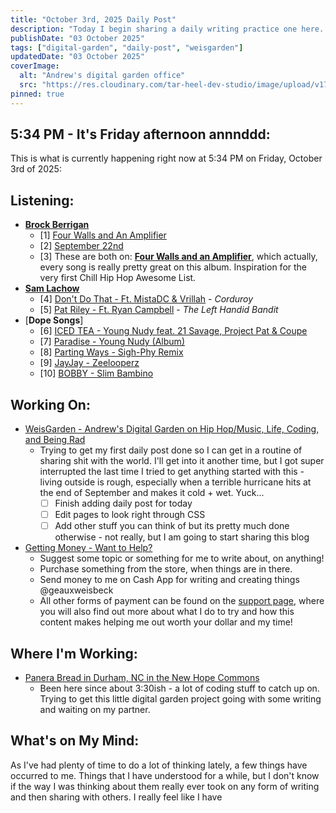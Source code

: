 ```yaml
---
title: "October 3rd, 2025 Daily Post"
description: "Today I begin sharing a daily writing practice one here. It will be interesting to see if anybody cares what goes on here :)"
publishDate: "03 October 2025"
tags: ["digital-garden", "daily-post", "weisgarden"]
updatedDate: "03 October 2025"
coverImage:
  alt: "Andrew's digital garden office"
  src: "https://res.cloudinary.com/tar-heel-dev-studio/image/upload/v1743095346/digital_office_uz0qja.png"
pinned: true
---
```


## 5:34 PM - It's Friday afternoon annnddd:

This is what is currently happening right now at 5:34 PM on Friday, October 3rd of 2025:

## Listening: 

- [**Brock Berrigan**](https://open.spotify.com/artist/39sPWwRyNp4NNMyWzN7I0o?si=Eohhd7NGRgWycwANlg2qnA)
  - [1] [Four Walls and An Amplifier](https://open.spotify.com/track/0XuWLpllnwmIBxdHLoRKm1?si=a8062eee0b214201)
  - [2] [September 22nd](https://open.spotify.com/track/5AN9utKqlXPSv4TXHSLpC3?si=cd7172e250614278) 
  - [3] These are both on: [**Four Walls and an Amplifier**](https://open.spotify.com/album/4muoD957HsInUreETMTfDa?si=1InEwxOYTAWiEDUo6n1IkA), which actually, every song is really pretty great on this album. Inspiration for the very first Chill Hip Hop Awesome List.
- [**Sam Lachow**](https://open.spotify.com/artist/42UrF25gDVhovYn4Dd422d?si=EmzLsWQqTf6_2OkI24UtQA)
  - [4] [Don't Do That - Ft. MistaDC & Vrillah](https://open.spotify.com/track/0210yK35ENrs7jgnXC2SSj?si=b9d7cd8d5c574465) - *Corduroy*
  - [5] [Pat Riley - Ft. Ryan Campbell](https://open.spotify.com/track/7nLdAXFmV4cgJAR7JRRy06?si=8ad3ca32a9934b88) - *The Left Handid Bandit*
- [**Dope Songs**]
  - [6] [ICED TEA - Young Nudy feat. 21 Savage, Project Pat & Coupe](https://open.spotify.com/track/0DoJqSEUSaubRuVxgKdqpQ?si=836d04a834244946)
  - [7] [Paradise - Young Nudy (Album)](https://open.spotify.com/album/3GVcT0ZaiYTX3ZVETuP1aD?si=WTxNJdoNSnmdSr4nwxvnQw)
  - [8] [Parting Ways - Sigh-Phy Remix](https://open.spotify.com/track/2GXNmVVNK7VssoqCbrIJS8?si=8662278a8c644d5a)
  - [9] [JayJay - Zeelooperz](https://open.spotify.com/track/4nRGrgAvCksN2AGk1cfK02?si=4282beebfc80424d)
  - [10] [BOBBY - Slim Bambino](https://open.spotify.com/track/1D6X4Tfa7CQdq6LgSbtbsp?si=fdfd7a094d97442a)
  
## Working On:

- [WeisGarden - Andrew's Digital Garden on Hip Hop/Music, Life, Coding, and Being Rad](https://weisgarden.netlify.app)
  - Trying to get my first daily post done so I can get in a routine of sharing shit with the world. I'll get into it another time, but I got super interrupted the last time I tried to get anything started with this - living outside is rough, especially when a terrible hurricane hits at the end of September and makes it cold + wet. Yuck...
    - [ ] Finish adding daily post for today
    - [ ] Edit pages to look right through CSS
    - [ ] Add other stuff you can think of but its pretty much done otherwise - not really, but I am going to start sharing this blog
- [Getting Money - Want to Help?](https://weisgarden.netlify.app/support)
  - Suggest some topic or something for me to write about, on anything!
  - Purchase something from the store, when things are in there.
  - Send money to me on Cash App for writing and creating things @geauxweisbeck 
  - All other forms of payment can be found on the [support page](https://weisgarden.netlify.app/support), where you will also find out more about what I do to try and how this content makes helping me out worth your dollar and my time!

## Where I'm Working:

- [Panera Bread in Durham, NC in the New Hope Commons](https://example.com)
  - Been here since about 3:30ish - a lot of coding stuff to catch up on. Trying to get this little digital garden project going with some writing and waiting on my partner.

## What's on My Mind:

As I've had plenty of time to do a lot of thinking lately, a few things have occurred to me. Things that I have understood for a while, but I don't know if the way I was thinking about them really ever took on any form of writing and then sharing with others. I really feel like I have 